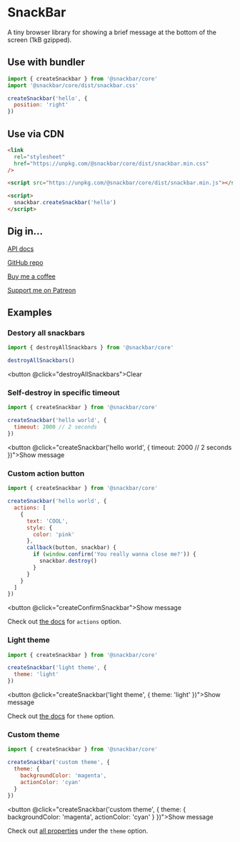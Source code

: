 # SnackBar

A tiny browser library for showing a brief message at the bottom of the screen (1kB gzipped).

## Use with bundler

```js
import { createSnackbar } from '@snackbar/core'
import '@snackbar/core/dist/snackbar.css'

createSnackbar('hello', {
  position: 'right'
})
```

## Use via CDN

```html
<link
  rel="stylesheet"
  href="https://unpkg.com/@snackbar/core/dist/snackbar.min.css"
/>

<script src="https://unpkg.com/@snackbar/core/dist/snackbar.min.js"></script>

<script>
  snackbar.createSnackbar('hello')
</script>
```

## Dig in...

[API docs](/docs)

[GitHub repo](https://github.com/egoist/snackbar)

[Buy me a coffee](https://ko-fi.com/support_egoist)

[Support me on Patreon](https://patreon.com/egoist)

## Examples

### Destory all snackbars

```js
import { destroyAllSnackbars } from '@snackbar/core'

destroyAllSnackbars()
```

<button @click="destroyAllSnackbars">Clear</button>

### Self-destroy in specific timeout

```js
import { createSnackbar } from '@snackbar/core'

createSnackbar('hello world', {
  timeout: 2000 // 2 seconds
})
```

<button @click="createSnackbar('hello world', {
timeout: 2000 // 2 seconds
})">Show message</button>

### Custom action button

```js
import { createSnackbar } from '@snackbar/core'

createSnackbar('hello world', {
  actions: [
    {
      text: 'COOL',
      style: {
        color: 'pink'
      },
      callback(button, snackbar) {
        if (window.confirm('You really wanna close me?')) {
          snackbar.destroy()
        }
      }
    }
  ]
})
```

<button @click="createConfirmSnackbar">Show message</button>

Check out [the docs](/docs/interfaces/snackoptions.html#actions) for `actions` option.

### Light theme

```js
import { createSnackbar } from '@snackbar/core'

createSnackbar('light theme', {
  theme: 'light'
})
```

<button @click="createSnackbar('light theme', {
theme: 'light'
})">Show message</button>

Check out [the docs](/docs/interfaces/snackoptions.html#theme) for `theme` option.

### Custom theme

```js
import { createSnackbar } from '@snackbar/core'

createSnackbar('custom theme', {
  theme: {
    backgroundColor: 'magenta',
    actionColor: 'cyan'
  }
})
```

<button @click="createSnackbar('custom theme', {
theme: {
backgroundColor: 'magenta',
actionColor: 'cyan'
}
})">Show message</button>

Check out [all properties](/docs/interfaces/themerules.html) under the `theme` option.

<!-- add content above -->

<script>
import { destroyAllSnackbars, createSnackbar } from '../src'

export default {
  methods: {
    destroyAllSnackbars,
    createSnackbar,

    createConfirmSnackbar() {
      createSnackbar('hello world', {
        actions: [
          {
            text: 'COOL',
            style: {
              color: 'pink'
            },
            callback(button, snackbar) {
              if (window.confirm('You really wanna close me?')) {
                snackbar.destroy()
              }
            }
          }
        ]
      })
    }
  }
}
</script>
